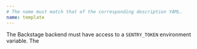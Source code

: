```yaml
---
# The name must match that of the corresponding description YAML.
name: template
---
```


The Backstage backend must have access to a `SENTRY_TOKEN` environment variable. The

